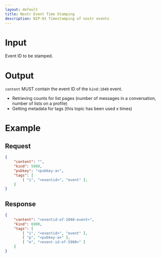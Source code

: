 ```yaml
---
layout: default
title: Nostr Event Time Stamping
description: NIP-03 Timestamping of nostr events
---
```


# Input

Event ID to be stamped.

# Output

`content` MUST contain the event ID of the `kind:1040` event.

- Retrieving counts for list pages (number of messages in a conversation, number of lists on a profile)
- Getting metadata for tags (this topic has been used x times)

# Example

## Request

```json
{
    "content": "",
    "kind": 5900,
    "pubkey": "<pubkey-a>",
    "tags": [
        [ "i", "<eventid>", "event" ],
    ]
}
```

## Response

```json
{
    "content": "<eventid-of-1040-event>",
    "kind": 6900,
    "tags": [
        [ "i", "<eventid>", "event" ],
        [ "p", "<pubkey-a>" ],
        [ "e", "<event-id-of-5900>" ]
    ]
}
```
